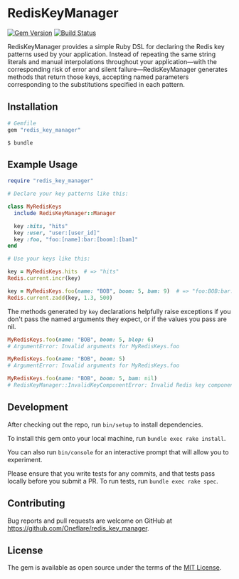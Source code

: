 # RedisKeyManager

[![Gem Version][GV img]][Gem Version]
[![Build Status][BS img]][Build Status]

RedisKeyManager provides a simple Ruby DSL for declaring the Redis key patterns used by your
application. Instead of repeating the same string literals and manual interpolations throughout your
application&mdash;with the corresponding risk of error and silent failure&mdash;RedisKeyManager
generates methods that return those keys, accepting named parameters corresponding to the
substitutions specified in each pattern.

## Installation

```ruby
# Gemfile
gem "redis_key_manager"
```

```
$ bundle
```

## Example Usage

```ruby
require "redis_key_manager"

# Declare your key patterns like this:

class MyRedisKeys
  include RedisKeyManager::Manager

  key :hits, "hits"
  key :user, "user:[user_id]"
  key :foo, "foo:[name]:bar:[boom]:[bam]"
end

# Use your keys like this:

key = MyRedisKeys.hits  # => "hits"
Redis.current.incr(key)

key = MyRedisKeys.foo(name: "BOB", boom: 5, bam: 9)  # => "foo:BOB:bar:5:9"
Redis.current.zadd(key, 1.3, 500)
```

The methods generated by `key` declarations helpfully raise exceptions if you don't pass the named
arguments they expect, or if the values you pass are nil.

```ruby
MyRedisKeys.foo(name: "BOB", boom: 5, blop: 6)
# ArgumentError: Invalid arguments for MyRedisKeys.foo

MyRedisKeys.foo(name: "BOB", boom: 5)
# ArgumentError: Invalid arguments for MyRedisKeys.foo

MyRedisKeys.foo(name: "BOB", boom: 5, bam: nil)
# RedisKeyManager::InvalidKeyComponentError: Invalid Redis key component passed to MyRedisKeys.foo
```

## Development

After checking out the repo, run `bin/setup` to install dependencies.

To install this gem onto your local machine, run `bundle exec rake install`.

You can also run `bin/console` for an interactive prompt that will allow you to experiment.

Please ensure that you write tests for any commits, and that tests pass locally before you submit a PR.
To run tests, run `bundle exec rake spec`.

## Contributing

Bug reports and pull requests are welcome on GitHub at https://github.com/Oneflare/redis_key_manager.

## License

The gem is available as open source under the terms of the [MIT License](http://opensource.org/licenses/MIT).

[Gem Version]: https://rubygems.org/gems/redis_key_manager
[Build Status]: https://circleci.com/gh/Oneflare/redis_key_manager

[GV img]: https://img.shields.io/gem/v/redis_key_manager.svg
[BS img]: https://img.shields.io/circleci/project/github/Oneflare/redis_key_manager.svg
